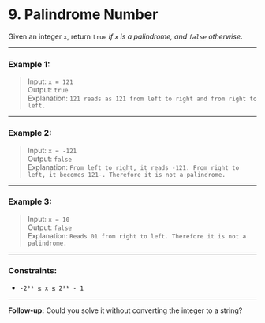 # 9. Palindrome Number

Given an integer `x`, return `true` _if `x` is a palindrome, and `false` otherwise_.

---

### Example 1:

> Input: `x = 121`  
> Output: `true`  
> Explanation: `121 reads as 121 from left to right and from right to left.`

---

### Example 2:

> Input: `x = -121`  
> Output: `false`  
> Explanation: `From left to right, it reads -121. From right to left, it becomes 121-. Therefore it is not a palindrome.`

---

### Example 3:

> Input: `x = 10`  
> Output: `false`  
> Explanation: `Reads 01 from right to left. Therefore it is not a palindrome.`

---

### Constraints:

- `-2³¹ ≤ x ≤ 2³¹ - 1`

---

**Follow-up:** Could you solve it without converting the integer to a string?
